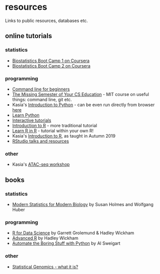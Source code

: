 # resources
Links to public resources, databases etc.

## online tutorials

### statistics
* [Biostatistics Boot Camp 1 on Coursera](https://www.coursera.org/learn/biostatistics)
* [Biostatistics Boot Camp 2 on Coursera](https://www.coursera.org/learn/biostatistics-2)

### programming
* [Command line for beginners](https://ubuntu.com/tutorials/command-line-for-beginners#1-overview)  
* [The Missing Semester of Your CS Education](https://missing.csail.mit.edu/) - MIT course on useful things: command line, git etc.   
* Kasia's [Introduction to Python](https://github.com/NGSchoolEU/ngs19_python_intro) - can be even run directly from browser [here](https://colab.research.google.com/github/NGSchoolEU/ngs19_python_intro/blob/master/Intro%20to%20Python.ipynb)  
* [Learn Python](https://www.learnpython.org/)
* [Interactive tutorials](https://www.codecademy.com/)
* [Introduction to R](https://www.coursera.org/learn/r-programming) - more traditional tutorial
* [Learn R in R](https://swirlstats.com/students.html) - tutorial within your own R!
* Kasia's [Introduction to R](https://github.com/kzkedzierska/r_intro), as taught in Autumn 2019  
* [RStudio talks and resources](https://resources.rstudio.com/)  

### other  
* Kasia's [ATAC-seq workshop](https://github.com/kzkedzierska/ATACseq_workshop)   

## books  
### statistics  
* [Modern Statistics for Modern Biology](http://web.stanford.edu/class/bios221/book/) by Susan Holmes and Wolfgang Huber  

### programming  
* [R for Data Science](https://r4ds.had.co.nz/) by Garrett Grolemund & Hadley Wickham  
* [Advanced R](http://adv-r.had.co.nz/) by Hadley Wickham  
* [Automate the Boring Stuff with Python](https://automatetheboringstuff.com/) by Al Sweigart

### other
* [Statistical Genomics - what it is?](http://statweb.stanford.edu/~sabatti/research.html)
